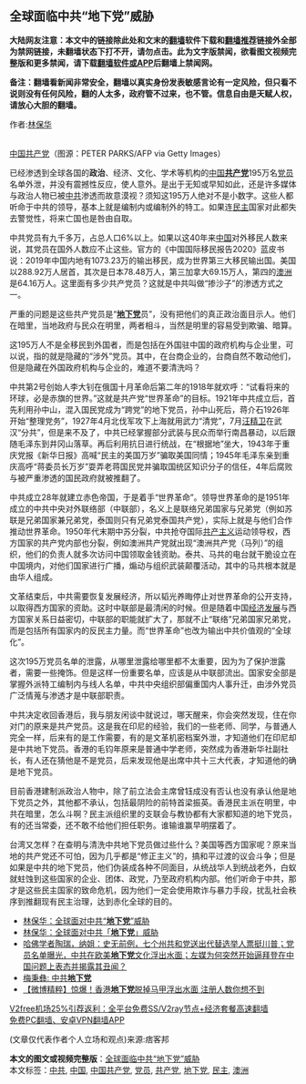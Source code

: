  <h2>全球面临中共“地下党”威胁</h2> <p class="notice"><b>大陆网友注意：本文中的链接除此处和文末的<a href="https://github.com/bannedbook/fanqiang" >翻墙</a>软件下载和<a href="https://github.com/killgcd/justmysocks/blob/master/README.md">翻墙推荐</a>链接外全部为禁网链接，未翻墙状态下打不开，请勿点击。此为文字版禁闻，欲看图文视频完整版和更多禁闻，请下载<a href="https://github.com/bannedbook/fanqiang">翻墙软件或APP</a>后翻墙上禁闻网。</p><p>备注：翻墙看新闻非常安全，翻墙以真实身份发表敏感言论有一定风险，但只看不说则没有任何风险，翻的人太多，政府管不过来，也不管。信息自由是天赋人权，请放心大胆的翻墙。</b></p>  <div class="entry"> <p>作者:<span class='wp_keywordlink'><a href="https://www.bannedbook.org/forum10/topic383.html" title="林保华" target="_blank">林保华</a></span></p> <p><br /> <a href="https://www.bannedbook.org/bnews/tag/%e4%b8%ad%e5%9b%bd%e5%85%b1%e4%ba%a7%e5%85%9a/" class="st_tag internal_tag" rel="tag" title="标签 中国共产党 下的日志">中国共产党</a>（图源：PETER PARKS/AFP via Getty Images） </p> <p> 已经渗透到全球各国的<strong>政治</strong>、经济、文化、学术等机构的<span class='wp_keywordlink_affiliate'><a href="https://www.bannedbook.org/" title="中国" target="_blank">中国</a></span><strong><a href="https://www.bannedbook.org/bnews/tag/%e5%85%b1%e4%ba%a7%e5%85%9a/" class="st_tag internal_tag" rel="tag" title="标签 共产党 下的日志">共产党</a></strong>195万名<a href="https://www.bannedbook.org/bnews/tag/%E5%85%9A%E5%91%98/" class="st_tag internal_tag" rel="tag" title="标签 党员 下的日志">党员</a>名单外泄，并没有震撼性反应，使人意外。是出于无知或早知如此，还是许多媒体与政治人物已被<a href="https://www.bannedbook.org/bnews/tag/%e4%b8%ad%e5%85%b1/" class="st_tag internal_tag" rel="tag" title="标签 中共 下的日志">中共</a>渗透而故意漠视？须知这195万人绝对不是小数字。这些人都听命于中共的领导，基本上就是编制内或编制外的特工。如果连<a href="https://www.bannedbook.org/bnews/tag/%e6%b0%91%e4%b8%bb/" class="st_tag internal_tag" rel="tag" title="标签 民主 下的日志">民主</a>国家对此都失去警觉性，将来亡国也是咎由自取。 </p>  <p>中共党员有九千多万，占总人口6%以上。如果以这40年来<a href="https://www.bannedbook.org/bnews/tag/%E4%B8%AD%E5%9B%BD/" class="st_tag internal_tag" rel="tag" title="标签 中国 下的日志">中国</a>对外移民人数来说，其党员在国外人数应不止这些。官方的《中国国际移民报告2020》蓝皮书说：2019年中国内地有1073.23万的输出移民，成为世界第三大移民输出国。美国以288.92万人居首，其次是日本78.48万人，第三加拿大69.15万人，第四的<a href="https://www.bannedbook.org/bnews/tag/%e6%be%b3%e6%b4%b2/" class="st_tag internal_tag" rel="tag" title="标签 澳洲 下的日志">澳洲</a>是64.16万人。这里面有多少共产党员？这就是中共叫做“掺沙子”的渗透方式之一。 </p> <p>严重的问题是这些共产党员是“<strong><a href="https://www.bannedbook.org/bnews/tag/%e5%9c%b0%e4%b8%8b%e5%85%9a/" class="st_tag internal_tag" rel="tag" title="标签 地下党 下的日志">地下党</a></strong>员”，没有把他们的真正政治面目示人。他们在暗里，当地政府与民众在明里，两者相斗，当然是明里的容易受到欺骗、暗算。 </p> <p>这195万人不是全移民到外国者，而是包括在外国驻中国的政府机构与企业里，可以说，指的就是隐藏的“涉外”党员。其中，在台商企业的，台商自然不敢动他们，但是隐藏在外国政府机构与企业的，难道不要清洗吗？ </p>  <p>中共第2号创始人李大钊在俄国十月革命后第二年的1918年就欢呼：“试看将来的环球，必是赤旗的世界。”这就是共产党“世界革命”的目标。1921年中共成立后，首先利用孙中山，混入国民党成为“跨党”的地下党员，孙中山死后，蒋介石1926年开始“整理党务”，1927年4月北伐军攻下上海就用武力“清党”，7月<span class='wp_keywordlink'><a href="https://www.bannedbook.org/forum2/topic1193.html" title="汪精衛： 汪精衛全集  （民國十八年版）" target="_blank">汪精卫</a></span>在武汉“分共”，但是来不及了，中共已经掌握部分武装与民众而举行南昌暴动，以后跟随毛泽东到井冈山落草。再后利用抗日进行统战，在“根据地”坐大，1943年于重庆党报《新华日报》高喊“民主的美国万岁”骗取美国同情；1945年毛泽东亲到重庆高呼“蒋委员长万岁”耍弄老蒋国民党并骗取国统区知识分子的信任，4年后腐败与被严重渗透的国民政府就被推翻了。 </p> <p>中共成立28年就建立赤色帝国，于是着手“世界革命”。领导世界革命的是1951年成立的中共中央对外联络部（中联部），名义上是联络兄弟国家与兄弟党（例如苏联是兄弟国家兼兄弟党，泰国则只有兄弟党泰国共产党），实际上就是与他们合作推动世界革命。1950年代末期中苏分裂，中共抢夺国际<span class='wp_keywordlink'><a href="https://www.bannedbook.org/forum2/topic6177.html" title="《共产主义的终极目的》" target="_blank">共产主义</a></span>运动领导权，西方国家的共产党内部也分裂，例如澳洲共产党就出现“澳洲共产党（马列）”的组织，他们的负责人就多次访问中国领取金钱资助。泰共、马共的电台就干脆设立在中国境内，对他们国家进行广播，煽动与组织武装颠覆活动，其中的马共根本就是由华人组成。 </p> <p>文革结束后，中共需要恢复发展经济，所以韬光养晦停止对世界革命的公开支持，以取得西方国家的资助。这时中联部是最清闲的时候。但是随着中国<span class='wp_keywordlink'><a href="https://www.bannedbook.org/forum2/topic869.html" title="宪政、法治和经济发展——走向市场经济的制度保障" target="_blank">经济发展</a></span>与西方国家关系日益密切，中联部的职能就扩大了，那就不止“联络”兄弟国家兄弟党，而是包括所有国家内的反民主力量。而“世界革命”也改为输出中共价值观的“全球化”。 </p>  <p>这次195万党员名单的泄露，从哪里泄露给哪里都不太重要，因为为了保护泄露者，需要一些掩饰。但是这样一份重要名单，应该是从中联部流出。国家安全部是掌握外派特工编制内与线人名单，中共中央组织部偏重国内人事升迁，由涉外党员广泛情蒐与渗透才是中联部职责。 </p> <p>中共决定收回香港后，我与朋友闲谈中就说过，哪天醒来，你会突然发现，住在你对门的原来是共产党员。这是我在印尼的经验，我们的一些老师、同学，与普通人完全一样，后来有的是工作需要，有的是文革机密档案外泄，才知道他们在印尼却是中共地下党员。香港的毛钧年原来是普通中学老师，突然成为香港新华社副社长，有人还在猜他是不是党员，后来发现他是出席中共十三大代表，才知道他的确是地下党员。 </p> <p>目前香港建制派政治人物中，除了前立法会主席曾钰成没有否认也没有承认他是地下党员之外，其他都不承认，包括最阴险的前特首梁振英。香港民主派在明里，中共在暗里，怎么斗啊？民主派组织里的支联会与教协都有大家都知道的地下党员，有的还当常委，还不敢不给他们担任职务。谁输谁赢早明摆着了。 </p>  <p>台湾又怎样？在查明与清洗中共地下党员做过些什么？美国等西方国家呢？原来当地的共产党还不可怕，因为几乎都是“修正主义”的，搞和平过渡的议会斗争；但是如果是中共的地下党员，他们伪装成各种不同面目，从统战华人到统战老外，白蚁就蛀蚀到这些国家的企业、团体、政党，乃至政府机构内部。他们听命于中共，那才是这些民主国家的致命危机，因为他们一定会使用欺诈与暴力手段，扰乱社会秩序到推翻现有民主治理，达到赤化全球的目的。 </p> <ul class='op-related-articles' title='相关阅读'> <li><a href='https://www.bannedbook.org/bnews/comments/20201231/1458237.html' target='_blank'>林保华：全球面对中共“<b>地下党</b>”威胁</a></li> <li><a href='https://www.bannedbook.org/bnews/baitai/20201229/1456905.html' target='_blank'>林保华：全球面对中共「<b>地下党</b>」威胁</a></li> <li><a href='https://www.bannedbook.org/bnews/bannedvideo/20201216/1448393.html' target='_blank'>哈佛学者陶瑞，纳姐：史无前例，七个州共和党送出代替选举人票挺川普；党员名单曝光，中共在欧美<b>地下党</b>文化浮出水面；左媒为何突然开始逼拜登在中国问题上表态并揭露其丑闻？</a></li> <li><a href='https://www.bannedbook.org/bnews/baitai/20201211/1445532.html' target='_blank'>梅秉彝: 中共<b>地下党</b></a></li> <li><a href='https://www.bannedbook.org/bnews/comments/20201209/1444608.html' target='_blank'>【微博精粹】惊爆！香港<b>地下党</b>脱掉马甲浮出水面 注册人数你想不到</a></li> </ul> <p class="texttj"> <a href="https://github.com/bannedbook/fanqiang/wiki/V2ray%E6%9C%BA%E5%9C%BA" target="_blank">V2free机场25%引荐返利：全平台免费SS/V2ray节点+经济套餐高速翻墙</a><br/> <a href="https://github.com/bannedbook/fanqiang/wiki/%E7%A6%81%E9%97%BB%E7%BD%91%E5%AE%89%E5%8D%93%E7%BF%BB%E5%A2%99%E6%96%B0%E9%97%BBAPP" target="_blank">免费PC翻墙、安卓VPN翻墙APP</a></p><p> (文章仅代表作者个人立场和观点)来源:痞客邦</p><a name='sharetosocial'></a>       <div><b>本文的图文或视频完整版</b>：<a href='https://www.bannedbook.org/bnews/comments/20210101/1458865.html'>全球面临中共“地下党”威胁</a></div>  </div><!--END ENTRY--> <div class="postfooter"> <div>本文标签：<a href="https://www.bannedbook.org/bnews/tag/%e4%b8%ad%e5%85%b1/" rel="tag">中共</a>, <a href="https://www.bannedbook.org/bnews/tag/%E4%B8%AD%E5%9B%BD/" rel="tag">中国</a>, <a href="https://www.bannedbook.org/bnews/tag/%e4%b8%ad%e5%9b%bd%e5%85%b1%e4%ba%a7%e5%85%9a/" rel="tag">中国共产党</a>, <a href="https://www.bannedbook.org/bnews/tag/%E5%85%9A%E5%91%98/" rel="tag">党员</a>, <a href="https://www.bannedbook.org/bnews/tag/%e5%85%b1%e4%ba%a7%e5%85%9a/" rel="tag">共产党</a>, <a href="https://www.bannedbook.org/bnews/tag/%e5%9c%b0%e4%b8%8b%e5%85%9a/" rel="tag">地下党</a>, <a href="https://www.bannedbook.org/bnews/tag/%e6%b0%91%e4%b8%bb/" rel="tag">民主</a>, <a href="https://www.bannedbook.org/bnews/tag/%e6%be%b3%e6%b4%b2/" rel="tag">澳洲</a></div>  </div><!--END POSTFOOTER--> 
